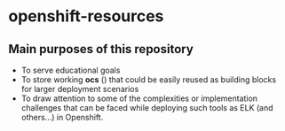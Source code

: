# openshift-resources

## Main purposes of this repository

- To serve educational goals
- To store working **ocs** (<Openshift Code Snippets>) that could be easily reused as building blocks for larger deployment scenarios
- To draw attention to some of the complexities or implementation challenges that can be faced while deploying such tools as ELK (and others...) in Openshift.


